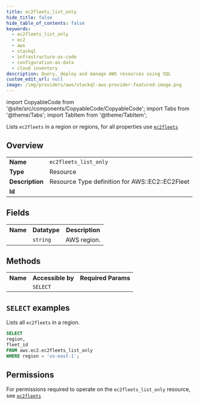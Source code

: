 ```yaml
---
title: ec2fleets_list_only
hide_title: false
hide_table_of_contents: false
keywords:
  - ec2fleets_list_only
  - ec2
  - aws
  - stackql
  - infrastructure-as-code
  - configuration-as-data
  - cloud inventory
description: Query, deploy and manage AWS resources using SQL
custom_edit_url: null
image: /img/providers/aws/stackql-aws-provider-featured-image.png
---
```


import CopyableCode from '@site/src/components/CopyableCode/CopyableCode';
import Tabs from '@theme/Tabs';
import TabItem from '@theme/TabItem';

Lists <code>ec2fleets</code> in a region or regions, for all properties use <a href="/providers/aws/serviceName/ec2fleets/"><code>ec2fleets</code></a>

## Overview
<table><tbody>
<tr><td><b>Name</b></td><td><code>ec2fleets_list_only</code></td></tr>
<tr><td><b>Type</b></td><td>Resource</td></tr>
<tr><td><b>Description</b></td><td>Resource Type definition for AWS::EC2::EC2Fleet</td></tr>
<tr><td><b>Id</b></td><td><CopyableCode code="aws.ec2.ec2fleets_list_only" /></td></tr>
</tbody></table>

## Fields
<table><tbody><tr><th>Name</th><th>Datatype</th><th>Description</th></tr><tr><td><CopyableCode code="region" /></td><td><code>string</code></td><td>AWS region.</td></tr>
</tbody></table>

## Methods

<table><tbody>
  <tr>
    <th>Name</th>
    <th>Accessible by</th>
    <th>Required Params</th>
  </tr>
  <tr>
    <td><CopyableCode code="list_resources" /></td>
    <td><code>SELECT</code></td>
    <td><CopyableCode code="region" /></td>
  </tr>
</tbody></table>

## `SELECT` examples
Lists all <code>ec2fleets</code> in a region.
```sql
SELECT
region,
fleet_id
FROM aws.ec2.ec2fleets_list_only
WHERE region = 'us-east-1';
```


## Permissions

For permissions required to operate on the <code>ec2fleets_list_only</code> resource, see <a href="/providers/aws/ec2/ec2fleets/#permissions"><code>ec2fleets</code></a>

